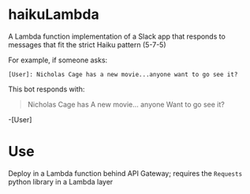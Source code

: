 # haikuLambda
A Lambda function implementation of a Slack app that responds to messages that fit the strict Haiku pattern (5-7-5)

For example, if someone asks:

```
[User]: Nicholas Cage has a new movie...anyone want to go see it?
```

This bot responds with:

> Nicholas Cage has
> A new movie... anyone
> Want to go see it?

-[User]

# Use
Deploy in a Lambda function behind API Gateway; requires the `Requests` python library in a Lambda layer
